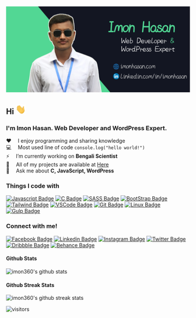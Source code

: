 ![Github Banner](assets/github-banner.png)

## Hi <img src="assets/hello.gif" width="28px" alt="hi">

### I'm Imon Hasan. Web Developer and WordPress Expert.

:hearts: &emsp;I enjoy programming and sharing knowledge <br/>
:computer: &emsp;Most used line of code `console.log("hello world!")` <br/>
⚡ &emsp;I’m currently working on **Bengali Scientist** <br/>
:muscle: &emsp;All of my projects are available at [Here](https://imonhasan.com) <br/>
:thinking: &emsp;Ask me about **C, JavaScript, WordPress**

### Things I code with

[![Javascript Badge](https://img.shields.io/badge/-Javascript-F0DB4F?style=for-the-badge&labelColor=black&logo=javascript&logoColor=F0DB4F)](#) [![C Badge](https://img.shields.io/badge/-Programing-3d47c9?style=for-the-badge&labelColor=3d47c9&logo=c&logoColor=fff)](#) [![SASS Badge](https://img.shields.io/badge/Sass-CC6699?style=for-the-badge&logo=sass&logoColor=white)](#) [![BootStrap Badge](https://img.shields.io/badge/-bootstrap-732ff9?style=for-the-badge&labelColor=732ff9&logo=bootstrap&logoColor=white)](#) [![Tailwind Badge](https://img.shields.io/badge/Tailwind%20CSS-092749?style=for-the-badge&logo=tailwindcss&logoColor=06B6D4&labelColor=000000)](#) [![VSCode Badge](https://img.shields.io/badge/Visual_Studio-5C2D91?style=for-the-badge&logo=visual%20studio&logoColor=white)](#) [![Git Badge](https://img.shields.io/badge/Git-F05032?style=for-the-badge&logo=git&logoColor=white)](#) [![Linux Badge](https://img.shields.io/badge/-linux-black?style=for-the-badge&labelColor=F0DB4F&logo=linux&logoColor=black)](#) [![Gulp Badge](https://img.shields.io/badge/-gulp-cf4647?style=for-the-badge)](#)

### Connect with me!

[![Facebook Badge](https://img.shields.io/badge/Facebook-1877F2?style=for-the-badge&logo=facebook&logoColor=white)](https://facebook.com/imon360) [![Linkedin Badge](https://img.shields.io/badge/LinkedIn-0077B5?style=for-the-badge&logo=linkedin&logoColor=white)](https://www.linkedin.com/in/imonhasan/) [![Instagram Badge](https://img.shields.io/badge/Instagram-E4405F?style=for-the-badge&logo=instagram&logoColor=white)](https://instagram.com/ImonHasan360) [![Twitter Badge](https://img.shields.io/badge/Twitter-1DA1F2?style=for-the-badge&logo=twitter&logoColor=white)](https://twitter.com/ImonHasan360) [![Dribbble Badge](https://img.shields.io/badge/dribbble-ea4c89?style=for-the-badge&logo=dribbble&logoColor=white)](https://dribbble.com/imonhasan) [![Behance Badge](https://img.shields.io/badge/behance-0057ff?style=for-the-badge&logo=behance&logoColor=white)](https://www.behance.net/imonhasan)

#### Github Stats

![imon360's github stats](https://github-readme-stats.vercel.app/api?username=imon360&show_icons=true&count_private=true&theme=tokyonight&hide=contribs,prs)

#### Github Streak Stats

![imon360's github streak stats](https://github-readme-streak-stats.herokuapp.com/?user=imon360&theme=tokyonight)

![visitors](https://visitor-badge.glitch.me/badge?page_id=imon360.imon360)
